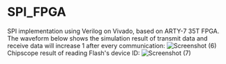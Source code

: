 # SPI_FPGA
SPI implementation using Verilog on Vivado, based on ARTY-7 35T FPGA.
The waveform below shows the simulation result of transmit data and receive data will increase 1 after every communication:
![Screenshot (6)](https://user-images.githubusercontent.com/96307958/233910843-6ae0a520-cd49-4e27-a643-4866cae9fa96.png)
Chipscope result of reading Flash's device ID:
![Screenshot (7)](https://user-images.githubusercontent.com/96307958/234200169-a0839935-8a26-4a1c-8b21-4664c2dca699.png)
